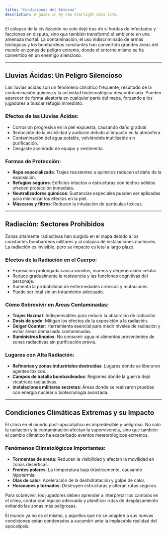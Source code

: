 ```yaml
---
title: "Condiciones del Entorno"
description: A guide in my new Starlight docs site.
---
```


El colapso de la civilización no solo dejó tras de sí hordas de infectados y facciones en disputa, sino que también transformó el ambiente en una amenaza mortal. La contaminación, el uso indiscriminado de armas biológicas y los bombardeos constantes han convertido grandes áreas del mundo en zonas de peligro extremo, donde el entorno mismo se ha convertido en un enemigo silencioso.

---

## **Lluvias Ácidas: Un Peligro Silencioso**
Las lluvias ácidas son un fenómeno climático frecuente, resultado de la contaminación química y la actividad biotecnológica descontrolada. Pueden aparecer de forma aleatoria en cualquier parte del mapa, forzando a los jugadores a buscar refugio inmediato.

### **Efectos de las Lluvias Ácidas:**
- Corrosión progresiva en la piel expuesta, causando daño gradual.
- Reducción de la visibilidad y audición debido al impacto en la atmósfera.
- Contaminación del agua potable, volviéndola inutilizable sin purificación.
- Desgaste acelerado de equipo y vestimenta.

### **Formas de Protección:**
- **Ropa especializada**: Trajes resistentes a químicos reducen el daño de la exposición.
- **Refugios seguros**: Edificios intactos o estructuras con techos sólidos ofrecen protección inmediata.
- **Neutralizadores químicos**: Sustancias especiales pueden ser aplicadas para minimizar los efectos en la piel.
- **Máscaras y filtros**: Reducen la inhalación de partículas tóxicas.

---

## **Radiación: Sectores Prohibidos**
Zonas altamente radiactivas han surgido en el mapa debido a los constantes bombardeos militares y al colapso de instalaciones nucleares. La radiación es invisible, pero su impacto es letal a largo plazo.

### **Efectos de la Radiación en el Cuerpo:**
- Exposición prolongada causa vómitos, mareos y degeneración celular.
- Reduce gradualmente la resistencia y las funciones cognitivas del personaje.
- Aumenta la probabilidad de enfermedades crónicas y mutaciones.
- Puede ser letal sin un tratamiento adecuado.

### **Cómo Sobrevivir en Áreas Contaminadas:**
- **Trajes Hazmat**: Indispensables para reducir la absorción de radiación.
- **Dosis de yodo**: Mitigan los efectos de la exposición a la radiación.
- **Geiger Counter**: Herramienta esencial para medir niveles de radiación y evitar áreas demasiado contaminadas.
- **Suministros limpios**: No consumir agua ni alimentos provenientes de zonas radiactivas sin purificación previa.

### **Lugares con Alta Radiación:**
- **Refinerías y zonas industriales destruidas**: Lugares donde se liberaron agentes tóxicos.
- **Campos de batalla bombardeados**: Regiones donde la guerra dejó cicatrices radiactivas.
- **Instalaciones militares secretas**: Áreas donde se realizaron pruebas con energía nuclear o biotecnología avanzada.

---

## **Condiciones Climáticas Extremas y su Impacto**
El clima en el mundo post-apocalíptico es impredecible y peligroso. No solo la radiación y la contaminación afectan la supervivencia, sino que también el cambio climático ha exacerbado eventos meteorológicos extremos.

### **Fenómenos Climatológicos Importantes:**
- **Tormentas de arena**: Reducen la visibilidad y afectan la movilidad en zonas desérticas.
- **Frentes polares**: La temperatura baja drásticamente, causando hipotermia.
- **Olas de calor**: Aceleración de la deshidratación y golpe de calor.
- **Huracanes y tornados**: Destruyen estructuras y alteran rutas seguras.

Para sobrevivir, los jugadores deben aprender a interpretar los cambios en el clima, contar con equipo adecuado y planificar rutas de desplazamiento evitando las zonas más peligrosas.

El mundo ya no es el mismo, y aquellos que no se adapten a sus nuevas condiciones están condenados a sucumbir ante la implacable realidad del apocalipsis.

